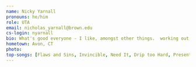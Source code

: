```yaml
---
name: Nicky Yarnall
pronouns: he/him
role: UTA
email: nicholas_yarnall@brown.edu
cs-login: nyarnall
bio: What's good everyone - I like, amongst other things.  working out, Philadelphia sports franchises, video games, The Office, cats, and programming. Best of luck this semester!
hometown: Avon, CT
photo:
top-songs: [Flaws and Sins, Invincible, Need It, Drip too Hard, Present]
---
```

